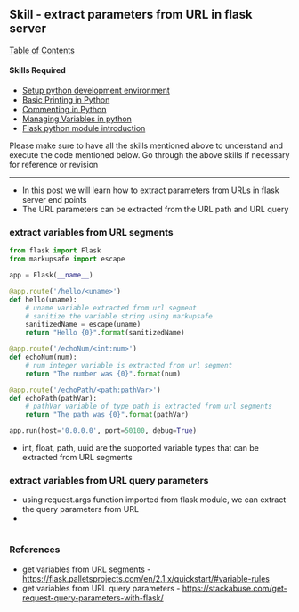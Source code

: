 ## Skill - extract parameters from URL in flask server

[Table of Contents](https://nagasudhir.blogspot.com/2020/04/taming-python-table-of-contents.html)

#### Skills Required
* [Setup python development environment](https://nagasudhir.blogspot.com/2020/04/setup-python-development-environment_14.html)
* [Basic Printing in Python](https://nagasudhir.blogspot.com/2020/04/basic-printing-in-python.html)
* [Commenting in Python](https://nagasudhir.blogspot.com/2020/04/comments-in-python.html)
* [Managing Variables in python](https://nagasudhir.blogspot.com/2020/04/managing-variables-in-python.html)
* [Flask python module introduction](https://nagasudhir.blogspot.com/2022/04/flask-python-module-introduction-for.html)

Please make sure to have all the skills mentioned above to understand and execute the code mentioned below. Go through the above skills if necessary for reference or revision

<hr/>

* In this post we will learn how to extract parameters from URLs in flask server end points
* The URL parameters can be extracted from the URL path and URL query

### extract variables from URL segments
```py
from flask import Flask
from markupsafe import escape

app = Flask(__name__)

@app.route('/hello/<uname>')
def hello(uname):
    # uname variable extracted from url segment
    # sanitize the variable string using markupsafe
    sanitizedName = escape(uname)
    return "Hello {0}".format(sanitizedName)

@app.route('/echoNum/<int:num>')
def echoNum(num):
    # num integer variable is extracted from url segment
    return "The number was {0}".format(num)

@app.route('/echoPath/<path:pathVar>')
def echoPath(pathVar):
    # pathVar variable of type path is extracted from url segments
    return "The path was {0}".format(pathVar)

app.run(host='0.0.0.0', port=50100, debug=True)
```
* int, float, path, uuid are the supported variable types that can be extracted from URL segments

### extract variables from URL query parameters
* using request.args function imported from flask module, we can extract the query parameters from URL
* 
```py

```

### References
* get variables from URL segments - https://flask.palletsprojects.com/en/2.1.x/quickstart/#variable-rules
* get variables from URL query parameters - https://stackabuse.com/get-request-query-parameters-with-flask/

<!--stackedit_data:
eyJoaXN0b3J5IjpbLTEzMjQxMzk4MTIsLTEwNTQxMTY1OTUsLT
E4MzUxMjk3ODUsLTYxMzMwMjM5OSwzMDU2ODcwNjIsLTk1MDAw
Mzc2NCwtMjEyODQwOTU3NF19
-->